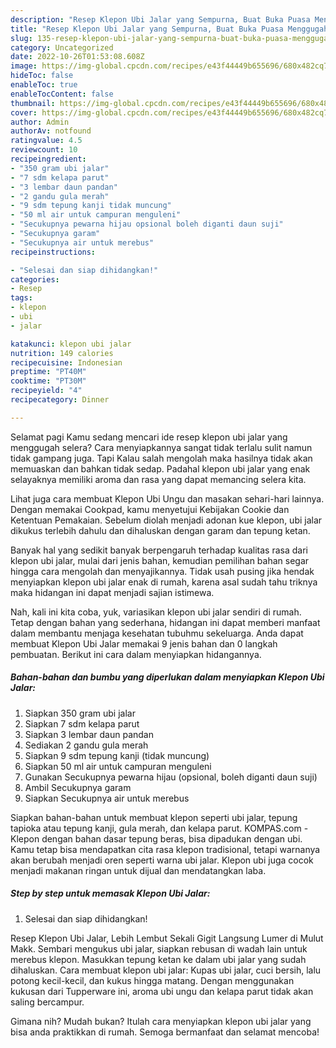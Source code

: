 ```yaml
---
description: "Resep Klepon Ubi Jalar yang Sempurna, Buat Buka Puasa Menggugah Selera"
title: "Resep Klepon Ubi Jalar yang Sempurna, Buat Buka Puasa Menggugah Selera"
slug: 135-resep-klepon-ubi-jalar-yang-sempurna-buat-buka-puasa-menggugah-selera
category: Uncategorized
date: 2022-10-26T01:53:08.608Z
image: https://img-global.cpcdn.com/recipes/e43f44449b655696/680x482cq70/klepon-ubi-jalar-foto-resep-utama.jpg
hideToc: false
enableToc: true
enableTocContent: false
thumbnail: https://img-global.cpcdn.com/recipes/e43f44449b655696/680x482cq70/klepon-ubi-jalar-foto-resep-utama.jpg
cover: https://img-global.cpcdn.com/recipes/e43f44449b655696/680x482cq70/klepon-ubi-jalar-foto-resep-utama.jpg
author: Admin
authorAv: notfound
ratingvalue: 4.5
reviewcount: 10
recipeingredient:
- "350 gram ubi jalar"
- "7 sdm kelapa parut"
- "3 lembar daun pandan"
- "2 gandu gula merah"
- "9 sdm tepung kanji tidak muncung"
- "50 ml air untuk campuran menguleni"
- "Secukupnya pewarna hijau opsional boleh diganti daun suji"
- "Secukupnya garam"
- "Secukupnya air untuk merebus"
recipeinstructions:

- "Selesai dan siap dihidangkan!"
categories:
- Resep
tags:
- klepon
- ubi
- jalar

katakunci: klepon ubi jalar 
nutrition: 149 calories
recipecuisine: Indonesian
preptime: "PT40M"
cooktime: "PT30M"
recipeyield: "4"
recipecategory: Dinner

---
```



Selamat pagi Kamu sedang mencari ide resep klepon ubi jalar yang menggugah selera? Cara menyiapkannya sangat tidak terlalu sulit namun tidak gampang juga. Tapi Kalau salah mengolah maka hasilnya tidak akan memuaskan dan bahkan tidak sedap. Padahal klepon ubi jalar yang enak selayaknya memiliki aroma dan rasa yang dapat memancing selera kita.


Lihat juga cara membuat Klepon Ubi Ungu dan masakan sehari-hari lainnya. Dengan memakai Cookpad, kamu menyetujui Kebijakan Cookie dan Ketentuan Pemakaian. Sebelum diolah menjadi adonan kue klepon, ubi jalar dikukus terlebih dahulu dan dihaluskan dengan garam dan tepung ketan.

Banyak hal yang sedikit banyak berpengaruh terhadap kualitas rasa dari klepon ubi jalar, mulai dari jenis bahan, kemudian pemilihan bahan segar hingga cara mengolah dan menyajikannya. Tidak usah pusing jika hendak menyiapkan klepon ubi jalar enak di rumah, karena asal sudah tahu triknya maka hidangan ini dapat menjadi sajian istimewa.


Nah, kali ini kita coba, yuk, variasikan klepon ubi jalar sendiri di rumah. Tetap dengan bahan yang sederhana, hidangan ini dapat memberi manfaat dalam membantu menjaga kesehatan tubuhmu sekeluarga. Anda dapat membuat Klepon Ubi Jalar memakai 9 jenis bahan dan 0 langkah pembuatan. Berikut ini cara dalam menyiapkan hidangannya.

<!--inarticleads1-->

##### Bahan-bahan dan bumbu yang diperlukan dalam menyiapkan Klepon Ubi Jalar:

1. Siapkan 350 gram ubi jalar
1. Siapkan 7 sdm kelapa parut
1. Siapkan 3 lembar daun pandan
1. Sediakan 2 gandu gula merah
1. Siapkan 9 sdm tepung kanji (tidak muncung)
1. Siapkan 50 ml air untuk campuran menguleni
1. Gunakan Secukupnya pewarna hijau (opsional, boleh diganti daun suji)
1. Ambil Secukupnya garam
1. Siapkan Secukupnya air untuk merebus


Siapkan bahan-bahan untuk membuat klepon seperti ubi jalar, tepung tapioka atau tepung kanji, gula merah, dan kelapa parut. KOMPAS.com - Klepon dengan bahan dasar tepung beras, bisa dipadukan dengan ubi. Kamu tetap bisa mendapatkan cita rasa klepon tradisional, tetapi warnanya akan berubah menjadi oren seperti warna ubi jalar. Klepon ubi juga cocok menjadi makanan ringan untuk dijual dan mendatangkan laba. 

<!--inarticleads2-->

##### Step by step untuk memasak Klepon Ubi Jalar:


1. Selesai dan siap dihidangkan!

Resep Klepon Ubi Jalar, Lebih Lembut Sekali Gigit Langsung Lumer di Mulut Makk. Sembari mengukus ubi jalar, siapkan rebusan di wadah lain untuk merebus klepon. Masukkan tepung ketan ke dalam ubi jalar yang sudah dihaluskan. Cara membuat klepon ubi jalar: Kupas ubi jalar, cuci bersih, lalu potong kecil-kecil, dan kukus hingga matang. Dengan menggunakan kukusan dari Tupperware ini, aroma ubi ungu dan kelapa parut tidak akan saling bercampur. 

Gimana nih? Mudah bukan? Itulah cara menyiapkan klepon ubi jalar yang bisa anda praktikkan di rumah. Semoga bermanfaat dan selamat mencoba!
